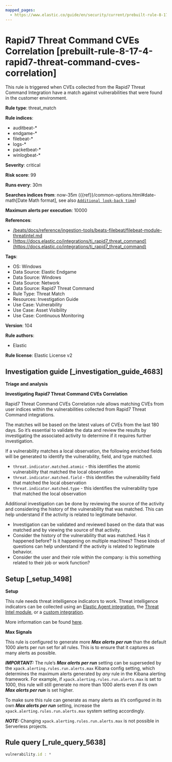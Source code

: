 ```yaml
---
mapped_pages:
  - https://www.elastic.co/guide/en/security/current/prebuilt-rule-8-17-4-rapid7-threat-command-cves-correlation.html
---
```


# Rapid7 Threat Command CVEs Correlation [prebuilt-rule-8-17-4-rapid7-threat-command-cves-correlation]

This rule is triggered when CVEs collected from the Rapid7 Threat Command Integration have a match against vulnerabilities that were found in the customer environment.

**Rule type**: threat_match

**Rule indices**:

* auditbeat-*
* endgame-*
* filebeat-*
* logs-*
* packetbeat-*
* winlogbeat-*

**Severity**: critical

**Risk score**: 99

**Runs every**: 30m

**Searches indices from**: now-35m ({{ref}}/common-options.html#date-math[Date Math format], see also [`Additional look-back time`](docs-content://solutions/security/detect-and-alert/create-detection-rule.md#rule-schedule))

**Maximum alerts per execution**: 10000

**References**:

* [/beats/docs/reference/ingestion-tools/beats-filebeat/filebeat-module-threatintel.md](beats://docs/reference/filebeat/filebeat-module-threatintel.md)
* [https://docs.elastic.co/integrations/ti_rapid7_threat_command](https://docs.elastic.co/integrations/ti_rapid7_threat_command)

**Tags**:

* OS: Windows
* Data Source: Elastic Endgame
* Data Source: Windows
* Data Source: Network
* Data Source: Rapid7 Threat Command
* Rule Type: Threat Match
* Resources: Investigation Guide
* Use Case: Vulnerability
* Use Case: Asset Visibility
* Use Case: Continuous Monitoring

**Version**: 104

**Rule authors**:

* Elastic

**Rule license**: Elastic License v2

## Investigation guide [_investigation_guide_4683]

**Triage and analysis**

**Investigating Rapid7 Threat Command CVEs Correlation**

Rapid7 Threat Command CVEs Correlation rule allows matching CVEs from user indices within the vulnerabilities collected from Rapid7 Threat Command integrations.

The matches will be based on the latest values of CVEs from the last 180 days. So it’s essential to validate the data and review the results by investigating the associated activity to determine if it requires further investigation.

If a vulnerability matches a local observation, the following enriched fields will be generated to identify the vulnerability, field, and type matched.

* `threat.indicator.matched.atomic` - this identifies the atomic vulnerability that matched the local observation
* `threat.indicator.matched.field` - this identifies the vulnerability field that matched the local observation
* `threat.indicator.matched.type` - this identifies the vulnerability type that matched the local observation

Additional investigation can be done by reviewing the source of the activity and considering the history of the vulnerability that was matched. This can help understand if the activity is related to legitimate behavior.

* Investigation can be validated and reviewed based on the data that was matched and by viewing the source of that activity.
* Consider the history of the vulnerability that was matched. Has it happened before? Is it happening on multiple machines? These kinds of questions can help understand if the activity is related to legitimate behavior.
* Consider the user and their role within the company: is this something related to their job or work function?


## Setup [_setup_1498]

**Setup**

This rule needs threat intelligence indicators to work. Threat intelligence indicators can be collected using an [Elastic Agent integration](docs-content://solutions/security/get-started/enable-threat-intelligence-integrations.md#agent-ti-integration), the [Threat Intel module](docs-content://solutions/security/get-started/enable-threat-intelligence-integrations.md#ti-mod-integration), or a [custom integration](docs-content://solutions/security/get-started/enable-threat-intelligence-integrations.md#custom-ti-integration).

More information can be found [here](docs-content://solutions/security/get-started/enable-threat-intelligence-integrations.md).

**Max Signals**

This rule is configured to generate more ***Max alerts per run*** than the default 1000 alerts per run set for all rules. This is to ensure that it captures as many alerts as possible.

***IMPORTANT:*** The rule’s ***Max alerts per run*** setting can be superseded by the `xpack.alerting.rules.run.alerts.max` Kibana config setting, which determines the maximum alerts generated by *any* rule in the Kibana alerting framework. For example, if `xpack.alerting.rules.run.alerts.max` is set to 1000, this rule will still generate no more than 1000 alerts even if its own ***Max alerts per run*** is set higher.

To make sure this rule can generate as many alerts as it’s configured in its own ***Max alerts per run*** setting, increase the `xpack.alerting.rules.run.alerts.max` system setting accordingly.

***NOTE:*** Changing `xpack.alerting.rules.run.alerts.max` is not possible in Serverless projects.


## Rule query [_rule_query_5638]

```js
vulnerability.id : *
```



